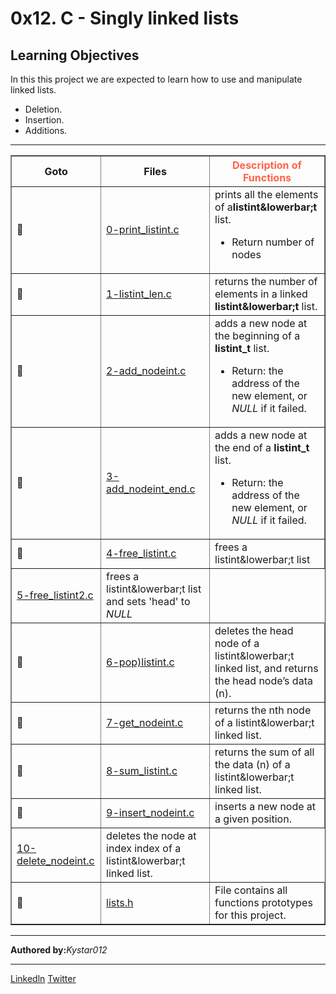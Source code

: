 <html>
<body>
<h1>
0x12. C - Singly linked lists
</h1>
<p>
<h2>Learning Objectives</h2>
<p>In this this project we are expected to learn how to use and manipulate linked lists.</p>
<ul>
<li>Deletion.</li>
<li>Insertion.</li>
<li>Additions.</li>
</ul>
</p>
 <hr>
<p>
<table border="1">
<tr><th>Goto</th><th style="color:solid violet;"><b>Files</b ></th><th style="color:tomato;"><b>Description of Functions</b></th></tr>
<tr><td>&#128204;</td><td><a href="">0-print_listint.c</a></td><td>prints all the elements of a<b>listint&lowerbar;t</b> list.<ul><li>Return number of nodes</td></tr>
<tr><td>&#128204;</td><td><a href="https://github.com/Kystar012/alx-low_level_programming/blob/master/0x13-more_singly_linked_lists/1-listint_len.c">1-listint_len.c</a></td><td>returns the number of elements in a linked <b>listint&lowerbar;t</b> list.</li></ul></td></tr>
<tr><td>&#128204;</td><td><a href="https://github.com/Kystar012/alx-low_level_programming/blob/master/0x13-more_singly_linked_lists/2-add_nodeint.c">2-add_nodeint.c</a></td><td>adds a new node at the beginning of a <b>listint_t</b> list.<ul><li>Return: the address of the new element, or<i> NULL</i> if it failed.</li></ul></td></tr>
<tr><td>&#128204;</td><td><a href="https://github.com/Kystar012/alx-low_level_programming/blob/master/0x13-more_singly_linked_lists/3-add_nodeint_end.c">3-add_nodeint_end.c</a></td><td>adds a new node at the end of a <b>listint_t</b> list.<ul><li>Return: the address of the new element, or<i> NULL</i> if it failed.</td></tr>
<tr><td>&#128204;</td><td><a href="https://github.com/Kystar012/alx-low_level_programming/blob/master/0x13-more_singly_linked_lists/4-free_listint.c">4-free_listint.c</a></td><td>frees a listint&lowerbar;t list</td></tr>
<tr><td><a href="https://github.com/Kystar012/alx-low_level_programming/blob/master/0x13-more_singly_linked_lists/5-free_listint2.c">5-free_listint2.c</a></td><td>frees a listint&lowerbar;t list and sets &apos;head&apos; to <i>NULL</i></td></tr>
<tr><td>&#128204;</td><td><a href="https://github.com/Kystar012/alx-low_level_programming/blob/master/0x13-more_singly_linked_lists/6-pop_listint.c">6-pop)listint.c</a></td><td>deletes the head node of a listint&lowerbar;t linked list, and returns the head node’s data (n).</td></tr>
<tr><td>&#128204;</td><td><a href="https://github.com/Kystar012/alx-low_level_programming/blob/master/0x13-more_singly_linked_lists/7-get_nodeint.c">7-get_nodeint.c</a></td><td>returns the nth node of a listint&lowerbar;t linked list.</td></tr>
<tr><td>&#128204;</td><td><a href="https://github.com/Kystar012/alx-low_level_programming/blob/master/0x13-more_singly_linked_lists/8-sum_listint.c">8-sum_listint.c</a></td><td>returns the sum of all the data (n) of a listint&lowerbar;t linked list.</td></tr>
<tr><td>&#128204;</td><td><a href="https://github.com/Kystar012/alx-low_level_programming/blob/master/0x13-more_singly_linked_lists/9-insert_nodeint.c">9-insert_nodeint.c</a></td><td>inserts a new node at a given position.</td></tr>
<tr><td><a href="https://github.com/Kystar012/alx-low_level_programming/blob/master/0x13-more_singly_linked_lists/10-delete_nodeint.c">10-delete_nodeint.c</a></td><td>deletes the node at index index of a listint&lowerbar;t linked list.</td></tr>
<tr><td>&#128204;</td><td><a href="https://github.com/Kystar012/alx-low_level_programming/blob/master/0x13-more_singly_linked_lists/lists.h">lists.h</a></td><td>File contains all functions prototypes for this project.</td></tr>
</table>
</p>
<hr>
<footer>
<p><b>Authored by:</b><em>Kystar012</em></p>
<hr>
<p><a href="https://www.linkedin.com/in/festus-mwirigi" target="_blank">Linkedln</a>  <a href="https://twitter.com/Fmwigat?t=OoDu4KcGoTX5TxKCHoLZkA&s=09" target="_blank">Twitter</a></p>
</footer>
</body>
</html>

